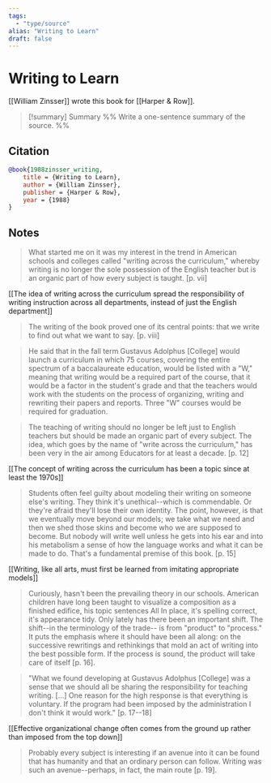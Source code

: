 ```yaml
---
tags:
  - "type/source"
alias: "Writing to Learn"
draft: false
---
```

# Writing to Learn
[[William Zinsser]] wrote this book for [[Harper & Row]].

> [!summary] Summary
> %% Write a one-sentence summary of the source. %%

## Citation
```bibtex
@book{1988zinsser_writing,
	title = {Writing to Learn},
	author = {William Zinsser},
	publisher = {Harper & Row},
	year = {1988}
}
```

## Notes
> What started me on it was my interest in the trend in American schools and colleges called "writing across the curriculum," whereby writing is no longer the sole possession of the English teacher but is an organic part of how every subject is taught. [p. vii]

[[The idea of writing across the curriculum spread the responsibility of writing instruction across all departments, instead of just the English department]]

> The writing of the book proved one of its central points: that we write to find out what we want to say. [p. viii]

> He said that in the fall term Gustavus Adolphus [College] would launch a curriculum in which 75 courses, covering the entire spectrum of a baccalaureate education, would be listed with a "W," meaning that writing would be a required part of the course, that it would be a factor in the student's grade and that the teachers would work with the students on the process of organizing, writing and rewriting their papers and reports. Three "W" courses would be required for graduation.

> The teaching of writing should no longer be left just to English teachers but should be made an organic part of every subject. The idea, which goes by the name of "write across the curriculum," has been very in the air among Educators for at least a decade. [p. 12]

[[The concept of writing across the curriculum has been a topic since at least the 1970s]]

> Students often feel guilty about modeling their writing on someone else's writing. They think it's unethical--which is commendable. Or they're afraid they'll lose their own identity. The point, however, is that we eventually move beyond our models; we take what we need and then we shed those skins and become who we are supposed to become. But nobody will write well unless he gets into his ear and into his metabolism a sense of how the language works and what it can be made to do. That's a fundamental premise of this book. [p. 15]

[[Writing, like all arts, must first be learned from imitating appropriate models]]

> Curiously, hasn't been the prevailing theory in our schools. American children have long been taught to visualize a composition as a finished edifice, his topic sentences All In place, it's spelling correct, it's appearance tidy. Only lately has there been an important shift. The shift--in the terminology of the trade-- is from "product" to "process." It puts the emphasis where it should have been all along: on the successive rewritings and rethinkings that mold an act of writing into the best possible form. If the process is sound, the product will take care of itself [p. 16].

> "What we found developing at Gustavus Adolphus [College] was a sense that we should all be sharing the responsibility for teaching writing. [...] One reason for the high response is that everything is voluntary. If the program had been imposed by the administration I don't think it would work." [p. 17--18]

[[Effective organizational change often comes from the ground up rather than imposed from the top down]]

> Probably every subject is interesting if an avenue into it can be found that has humanity and that an ordinary person can follow. Writing was such an avenue--perhaps, in fact, the main route [p. 19].
